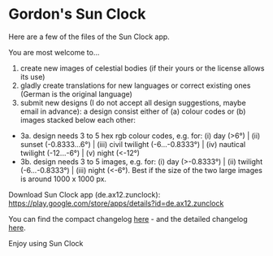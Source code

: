 # Gordon's Sun Clock

Here are a few of the files of the Sun Clock app. 

You are most welcome to... 

1. create new images of celestial bodies (if their yours or the license allows its use)
2. gladly create translations for new languages or correct existing ones (German is the original language)  
3. submit new designs (I do not accept all design suggestions, maybe email in advance): a design consist either of (a) colour codes or (b) images stacked below each other:
- 3a. design needs 3 to 5 hex rgb colour codes, e.g. for: (i) day (>6°) | (ii) sunset (-0.8333...6°) | (iii) civil twilight (-6...-0.8333°) | (iv) nautical twilight (-12...-6°) | (v) night (<-12°)
- 3b. design needs 3 to 5 images, e.g. for: (i) day (>-0.8333°) | (ii) twilight (-6...-0.8333°) | (iii) night (<-6°). Best if the size of the two large images is around 1000 x 1000 px. 

Download Sun Clock app (de.ax12.zunclock):
https://play.google.com/store/apps/details?id=de.ax12.zunclock

You can find the compact changelog [here](./WHATSNEW.md) - and the detailed changelog [here](./CHANGELOG.md).

Enjoy using Sun Clock




